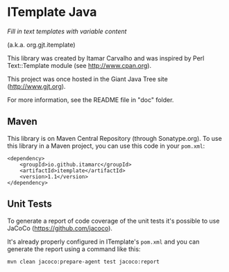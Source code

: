 # ITemplate Java
_Fill in text templates with variable content_

(a.k.a. org.gjt.itemplate)

This  library  was created  by  Itamar  Carvalho  and  was inspired by Perl Text::Template module (see http://www.cpan.org).

This project was once hosted in the Giant Java Tree site (http://www.gjt.org).

For more information, see the README file in "doc" folder.

## Maven

This library is on Maven Central Repository (through Sonatype.org).
To use this library in a Maven project, you can use this code in your `pom.xml`:

    <dependency>
        <groupId>io.github.itamarc</groupId>
        <artifactId>itemplate</artifactId>
        <version>1.1</version>
    </dependency>

## Unit Tests

To generate a report of code coverage of the unit tests it's possible to use JaCoCo (https://github.com/jacoco).

It's already properly configured in ITemplate's `pom.xml` and you can generate the report using a command like this:

    mvn clean jacoco:prepare-agent test jacoco:report
